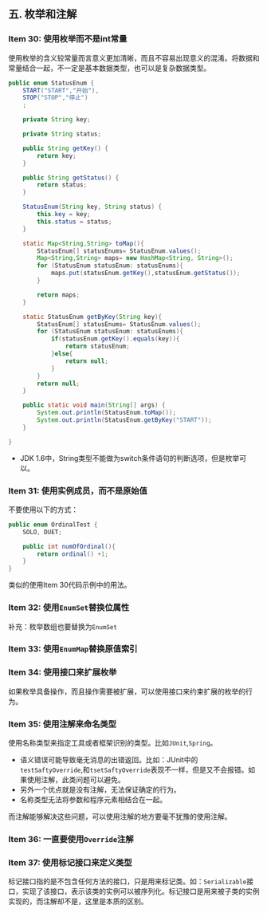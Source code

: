 ## 五. 枚举和注解

### Item 30: 使用枚举而不是int常量

使用枚举的含义较常量而言意义更加清晰，而且不容易出现意义的混淆。将数据和常量结合一起，不一定是基本数据类型，也可以是复杂数据类型。

```Java
public enum StatusEnum {
    START("START","开始"),
    STOP("STOP","停止")
    ;

    private String key;

    private String status;

    public String getKey() {
        return key;
    }

    public String getStatus() {
        return status;
    }

    StatusEnum(String key, String status) {
        this.key = key;
        this.status = status;
    }

    static Map<String,String> toMap(){
        StatusEnum[] statusEnums= StatusEnum.values();
        Map<String,String> maps= new HashMap<String, String>();
        for (StatusEnum statusEnum: statusEnums){
            maps.put(statusEnum.getKey(),statusEnum.getStatus());
        }

        return maps;
    }

    static StatusEnum getByKey(String key){
        StatusEnum[] statusEnums= StatusEnum.values();
        for (StatusEnum statusEnum: statusEnums){
            if(statusEnum.getKey().equals(key)){
                return statusEnum;
            }else{
                return null;
            }
        }
        return null;
    }

    public static void main(String[] args) {
        System.out.println(StatusEnum.toMap());
        System.out.println(StatusEnum.getByKey("START"));
    }

}

```

* JDK 1.6中，String类型不能做为switch条件语句的判断选项，但是枚举可以。

### Item 31: 使用实例成员，而不是原始值

不要使用以下的方式：

```Java
public enum OrdinalTest {
    SOLO, DUET;

    public int numOfOrdinal(){
        return ordinal() +1;
    }
}
```
类似的使用Item 30代码示例中的用法。

### Item 32: 使用`EnumSet`替换位属性
补充：枚举数组也要替换为`EnumSet`

### Item 33: 使用`EnumMap`替换原值索引

### Item 34: 使用接口来扩展枚举

如果枚举具备操作，而且操作需要被扩展，可以使用接口来约束扩展的枚举的行为。

### Item 35: 使用注解来命名类型
使用名称类型来指定工具或者框架识别的类型。比如`JUnit`,`Spring`。

* 语义错误可能导致毫无消息的出错返回。比如：JUnit中的`testSaftyOverride`,和`tsetSaftyOverride`表现不一样，但是又不会报错。如果使用注解，此类问题可以避免。
* 另外一个优点就是没有注解，无法保证确定的行为。
* 名称类型无法将参数和程序元素相结合在一起。

而注解能够解决这些问题，可以使用注解的地方要毫不犹豫的使用注解。

### Item 36: 一直要使用`Override`注解

### Item 37: 使用标记接口来定义类型

标记接口指的是不包含任何方法的接口，只是用来标记类。如：`Serializable`接口，实现了该接口，表示该类的实例可以被序列化。标记接口是用来被子类的实例实现的，而注解却不是，这里是本质的区别。
